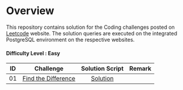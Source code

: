 # Overview

This repository contains solution for the Coding challenges posted on [Leetcode](https://leetcode.com/) website. The solution queries are executed on the integrated PostgreSQL environment on the respective websites.

#### Difficulty Level : Easy

| ID | Challenge | Solution Script | Remark |
|:------:|------------|:---------:|:---------:|
| 01 | [Find the Difference](https://leetcode.com/problems/find-the-difference/) | [Solution](scripts/easy/01.find-the-difference.py) |
